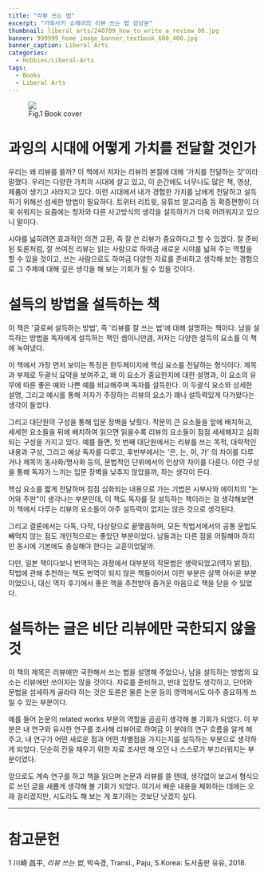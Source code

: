```yaml
---
title: "리뷰 쓰는 법"
excerpt: "가와사키 쇼헤이의 리뷰 쓰는 법 감상문"
thumbnail: liberal_arts/240709_how_to_write_a_review_00.jpg
banner: 999999_home_image_banner_textbook_600_400.jpg
banner_caption: Liberal Arts
categories:
  - Hobbies/Liberal-Arts
tags:
  - Books
  - Liberal Arts
---
```


<figure style="width: 300px" class="align-center">
  <a href="{{ site.url }}{{ site.baseurl }}/assets/images/liberal_arts/240709_how_to_write_a_review_00.jpg">
  <img src="{{ site.url }}{{ site.baseurl }}/assets/images/liberal_arts/240709_how_to_write_a_review_00.jpg">
  </a>
  <figcaption>
  Fig.1 Book cover
  </figcaption>
</figure>

# 과잉의 시대에 어떻게 가치를 전달할 것인가

우리는 왜 리뷰를 쓸까? 이 책에서 저자는 리뷰의 본질에 대해 '가치를 전달하는 것'이라 말했다. 우리는 다양한 가치의 시대에 살고 있고, 이 순간에도 너무나도 많은 책, 영상, 제품이 생기고 사라지고 있다. 이런 시대에서 내가 경험한 가치를 남에게 전달하고 설득하기 위해선 섬세한 방법이 필요하다. 트위터 리트윗, 유튜브 알고리즘 등 확증편향이 더욱 쉬워지는 요즘에는 청자와 다른 사고방식의 생각을 설득하기가 더욱 어려워지고 있으니 말이다.

시야를 넓히려면 효과적인 의견 교환, 즉 잘 쓴 리뷰가 중요하다고 할 수 있겠다. 잘 준비된 토론처럼, 잘 쓰여진 리뷰는 읽는 사람으로 하여금 새로운 시야를 넓혀 주는 역할을 할 수 있을 것이고, 쓰는 사람으로도 하여금 다양한 자료를 준비하고 생각해 보는 경험으로 그 주제에 대해 깊은 생각을 해 보는 기회가 될 수 있을 것이다.


# 설득의 방법을 설득하는 책

이 책은 '글로써 설득하는 방법', 즉 '리뷰를 잘 쓰는 법'에 대해 설명하는 책이다. 남을 설득하는 방법을 독자에게 설득하는 책인 셈이니만큼, 저자는 다양한 설득의 요소를 이 책에 녹여냈다.

이 책에서 가장 먼저 보이는 특징은 한두페이지에 핵심 요소를 전달하는 형식이다. 제목과 부제로 두괄식 요약을 보여주고, 왜 이 요소가 중요한지에 대한 설명과, 이 요소의 유무에 따른 좋은 예와 나쁜 예를 비교해주며 독자를 설득한다. 이 두괄식 요소와 상세한 설명, 그리고 예시를 통해 저자가 주장하는 리뷰의 요소가 꽤나 설득력있게 다가왔다는 생각이 들었다.

그리고 대단원의 구성을 통해 입문 장벽을 낮췄다. 작문의 큰 요소들을 앞에 배치하고, 세세한 요소들을 뒤에 배치하여 읽으면 읽을수록 리뷰의 요소들이 점점 세세해지고 심화되는 구성을 가지고 있다. 예를 들면, 첫 번째 대단원에서는 리뷰를 쓰는 목적, 대략적인 내용과 구성, 그리고 예상 독자를 다루고, 후반부에서는 '은, 는, 이, 가' 의 차이를 다루거나 제목의 동사화/명사화 등의, 문법적인 단위에서의 인상의 차이를 다룬다. 이런 구성을 통해 독자가 느끼는 입문 장벽을 낮추지 않았을까, 하는 생각이 든다.

핵심 요소를 짧게 전달하며 점점 심화되는 내용으로 가는 기법은 시부사와 에이치의 "논어와 주판"이 생각나는 부분인데, 이 책도 독자를 잘 설득하는 책이라는 걸 생각해보면 이 책에서 다루는 리뷰의 요소들이 아주 설득력이 없지는 않은 것으로 생각된다.

그리고 결론에서는 다독, 다작, 다상량으로 끝맺음하며, 모든 작법서에서의 공통 문법도 빼먹지 않는 점도 개인적으로는 좋았던 부분이었다. 남들과는 다른 점을 어필해야 하지만 동시에 기본에도 충실해야 한다는 교훈이었달까.

다만, 일본 책이다보니 번역하는 과정에서 대부분의 작문법은 생략되었고(역자 밝힘), 작법에 관해 추천하는 책도 번역이 되지 않은 책들이어서 이런 부분은 살짝 아쉬운 부분이었으나, 대신 역자 후기에서 좋은 책을 추천받아 즐거운 마음으로 책을 닫을 수 있었다.


# 설득하는 글은 비단 리뷰에만 국한되지 않을 것

이 책의 제목은 리뷰에만 국한해서 쓰는 법을 설명해 주었으나, 남을 설득하는 방법의 요소는 리뷰에만 쓰이지는 않을 것이다. 자료를 준비하고, 반대 입장도 생각하고, 단어와 문법을 섬세하게 골라야 하는 것은 토론은 물론 논문 등의 영역에서도 아주 중요하게 쓰일 수 있는 부분이다.

예를 들어 논문의 related works 부분의 역할을 곰곰히 생각해 볼 기회가 되었다. 이 부분은 내 연구와 유사한 연구를 조사해 리뷰어로 하여금 이 분야의 연구 흐름을 알게 해 주고, 내 연구가 어떤 새로운 점과 어떤 차별점을 가지는지를 설득하는 부분으로 생각하게 되었다. 단순히 칸을 채우기 위한 자료 조사만 해 오던 나 스스로가 부끄러워지는 부분이었다.

앞으로도 계속 연구를 하고 책을 읽으며 논문과 리뷰를 쓸 텐데, 생각없이 보고서 형식으로 쓰던 글을 새롭게 생각해 볼 기회가 되었다. 여기서 배운 내용을 체화하는 데에는 오래 걸리겠지만, 시도라도 해 보는 게 포기하는 것보단 낫겠지 싶다.

---

# 참고문헌

1 川崎 昌平, *리뷰 쓰는 법*, 박숙경, Transl., Paju, S.Korea: 도서출판 유유, 2018.


